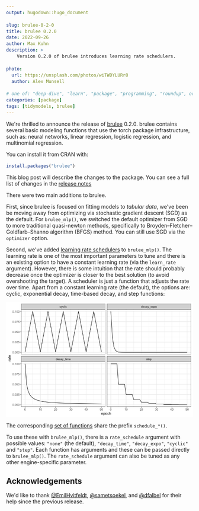 ```yaml
---
output: hugodown::hugo_document

slug: brulee-0-2-0
title: brulee 0.2.0
date: 2022-09-26
author: Max Kuhn
description: >
    Version 0.2.0 of brulee introduces learning rate schedulers. 

photo:
  url: https://unsplash.com/photos/wiTWDYLURr8
  author: Alex Munsell

# one of: "deep-dive", "learn", "package", "programming", "roundup", or "other"
categories: [package] 
tags: [tidymodels, brulee]
---
```


We're thrilled to announce the release of [brulee](https://tidymodels.github.io/brulee/) 0.2.0. brulee contains several basic modeling functions that use the torch package infrastructure, such as: neural networks, linear regression, logistic regression, and multinomial regression. 

You can install it from CRAN with:


```r
install.packages("brulee")
```

This blog post will describe the changes to the package. You can see a full list of changes in the [release notes](https://tidymodels.github.io/brulee/news/index.html)

There were two main additions to brulee. 

First, since brulee is focused on fitting models to _tabular data_, we've been be moving away from optimizing via stochastic gradient descent (SGD) as the default. For `brulee_mlp()`, we switched the default optimizer from SGD to more traditional quasi-newton methods, specifically to Broyden–Fletcher–Goldfarb–Shanno algorithm (BFGS) method. You can still use SGD via the `optimizer` option. 

Second, we've added [learning rate schedulers](https://www.google.com/search?rls=en&q=%22learning+rate+schedule%22) to `brulee_mlp()`. The learning rate is one of the most important parameters to tune and there is an existing option to have a constant learning rate (via the `learn_rate` argument). However, there is some intuition that the rate should probably decrease once the optimizer is closer to the best solution (to avoid overshooting the target). A scheduler is just a function that adjusts the rate over time. Apart from a constant learning rate (the default), the options are: cyclic, exponential decay, time-based decay, and step functions: 

<img src="rates.png" title="plot of chunk unnamed-chunk-2" alt="plot of chunk unnamed-chunk-2" style="display: block; margin: auto;" />

The corresponding [set of functions](https://tidymodels.github.io/brulee/reference/schedule_decay_time.html) share the prefix `schedule_*()`. 

To use these with `brulee_mlp()`, there is a  `rate_schedule` argument with possible values: `"none"` (the default), `"decay_time"`, `"decay_expo"`, `"cyclic"` and `"step"`. Each function has arguments and these can be passed directly to `brulee_mlp()`. The `rate_schedule` argument can also be tuned as any other engine-specific parameter.


## Acknowledgements

We'd like to thank [&#x0040;EmilHvitfeldt](https://github.com/EmilHvitfeldt), [&#x0040;sametsoekel](https://github.com/sametsoekel), and  [&#x0040;dfalbel](https://github.com/dfalbel) for their help since the previous release. 
